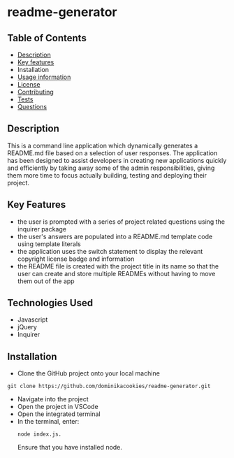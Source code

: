 # readme-generator

  ## Table of Contents
  - [Description](#description)
  - [Key features](#key-features)
  - Installation
  - [Usage information](#usage-information)
  - [License](#license)
  - [Contributing](#contributing)
  - [Tests](#tests)
  - [Questions](#questions)

## Description
This is a command line application which dynamically generates a README.md file based on a selection of user responses.
The application has been designed to assist developers in creating new applications quickly and efficiently by taking away some of the admin responsibilities, giving them more time to focus actually building, testing and deploying their project.

## Key Features
- the user is prompted with a series of project related questions using the inquirer package
- the user's answers are populated into a README.md template code using template literals
- the application uses the switch statement to display the relevant copyright license badge and information
- the README file is created with the project title in its name so that the user can create and store multiple READMEs without having to move them out of the app

## Technologies Used
- Javascript
- jQuery
- Inquirer

## Installation 
- Clone the GitHub project onto your local machine
``` 
git clone https://github.com/dominikacookies/readme-generator.git
```
- Navigate into the project
- Open the project in VSCode
- Open the integrated terminal
- In the terminal, enter: 
  ```
  node index.js. 
  ``` 
  Ensure that you have installed node.
